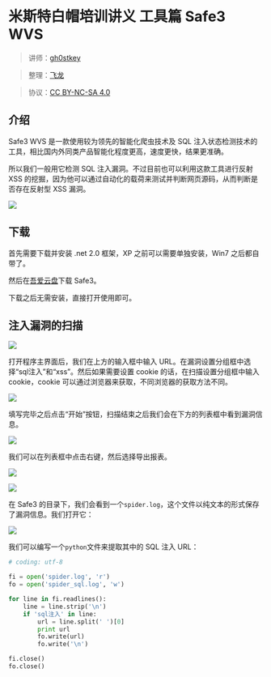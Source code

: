 # 米斯特白帽培训讲义 工具篇 Safe3 WVS

> 讲师：[gh0stkey](https://www.zhihu.com/people/gh0stkey/answers)

> 整理：[飞龙](https://github.com/)

> 协议：[CC BY-NC-SA 4.0](http://creativecommons.org/licenses/by-nc-sa/4.0/)

## 介绍

Safe3 WVS 是一款使用较为领先的智能化爬虫技术及 SQL 注入状态检测技术的工具，相比国内外同类产品智能化程度更高，速度更快，结果更准确。

所以我们一般用它检测 SQL 注入漏洞。不过目前也可以利用这款工具进行反射 XSS 的挖掘，因为他可以通过自动化的载荷来测试并判断网页源码，从而判断是否存在反射型 XSS 漏洞。

![](http://ww1.sinaimg.cn/large/841aea59jw1fazfro1a21j20qy0ly0ty.jpg)

## 下载

首先需要下载并安装 .net 2.0 框架，XP 之前可以需要单独安装，Win7 之后都自带了。

然后在[吾爱云盘](http://down.52pojie.cn/LCG/Safe3WVS_10.1_Crack_By_Lkou[LCG].rar)下载 Safe3。

下载之后无需安装，直接打开使用即可。

## 注入漏洞的扫描

![](http://ww2.sinaimg.cn/large/841aea59jw1fazfrrmosmj20ra070aa9.jpg)

打开程序主界面后，我们在上方的输入框中输入 URL。在漏洞设置分组框中选择“sql注入”和“xss”。然后如果需要设置 cookie 的话，在扫描设置分组框中输入 cookie，cookie 可以通过浏览器来获取，不同浏览器的获取方法不同。

![](http://ww4.sinaimg.cn/large/841aea59jw1fazfrva08xj20qe0kwwft.jpg)

填写完毕之后点击“开始”按钮，扫描结束之后我们会在下方的列表框中看到漏洞信息。

![](http://ww3.sinaimg.cn/large/841aea59jw1fazfrydyboj20qc0lg0vw.jpg)

我们可以在列表框中点击右键，然后选择导出报表。

![](http://ww3.sinaimg.cn/large/841aea59jw1fazfs31t62j20qg0l6ad2.jpg)

![](http://ww1.sinaimg.cn/large/841aea59jw1fazfs7f39bj20vf0te0u1.jpg)

在 Safe3 的目录下，我们会看到一个`spider.log`，这个文件以纯文本的形式保存了漏洞信息。我们打开它：

![](http://ww4.sinaimg.cn/large/841aea59jw1fazfsanwj3j20ur0r4q8d.jpg)

我们可以编写一个`python`文件来提取其中的 SQL 注入 URL：

```py
# coding: utf-8

fi = open('spider.log', 'r')
fo = open('spider_sql.log', 'w')

for line in fi.readlines():
    line = line.strip('\n')
    if 'sql注入' in line:
        url = line.split(' ')[0]
        print url
        fo.write(url)
        fo.write('\n')

fi.close()
fo.close()
```
